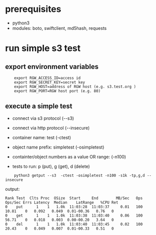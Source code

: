 # prerequisites

* python3
* modules: boto, swiftclient, md5hash, requests

# run simple s3 test


## export environment variables

```console
    export RGW_ACCESS_ID=access id
    export RGW_SECRET_KEY=secret key
    export RGW_HOST=address of RGW host (e.g. s3.test.org )
    export RGW_PORT=RGW host port (e.g. 80)
```

## execute a simple test

* connect via s3 protocol (--s3)

* connect via http protocol (--insecure)

* container name: test (-ctest)

* object name prefix: simpletest (-osimpletest)

* containter/object numbers as a value OR range: (-n100)

* tests to run: p (put), g (get), d (delete)

```console
    python3 getput --s3  -ctest -osimpletest -n100 -s1k -tp,g,d --insecure
```

output:
```console
Rank Test  Clts Proc  OSize  Start     End        MB/Sec   Ops   Ops/Sec Errs Latency  Median    LatRange   %CPU Ret
0    put      1    1   1.0k  11:03:28  11:03:37     0.01   100     10.81    0   0.092   0.049  0.01-00.36   0.76   0
0    get      1    1   1.0k  11:03:38  11:03:40     0.06   100     56.71    0   0.018   0.003  0.00-00.20   3.64   0
0    del      1    1   1.0k  11:03:40  11:03:45     0.02   100     20.43    0   0.049   0.007  0.01-00.33   0.51   0
```
